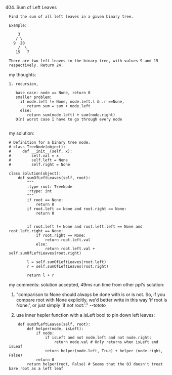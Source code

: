 404. Sum of Left Leaves
```
Find the sum of all left leaves in a given binary tree.

Example:

    3
   / \
  9  20
    /  \
   15   7

There are two left leaves in the binary tree, with values 9 and 15 respectively. Return 24.
```
my thoughts:
```
1. recursion,
   
   base case: node == None, return 0
   smaller problem: 
     if node.left != None, node.left.l & .r ==None,
        return sum = sum + node.left
     else:
    	return sum(node.left) + sum(node.right)
   O(n) worst case I have to go through every node
	
```
	
my solution:
```
# Definition for a binary tree node.
# class TreeNode(object):
#     def __init__(self, x):
#         self.val = x
#         self.left = None
#         self.right = None

class Solution(object):
    def sumOfLeftLeaves(self, root):
        """
        :type root: TreeNode
        :rtype: int
        """
        if root == None:
            return 0
        if root.left == None and root.right == None:
            return 0
        
        
        if root.left != None and root.left.left == None and root.left.right == None:
            if root.right == None:
                return root.left.val
            else: 
                return root.left.val + self.sumOfLeftLeaves(root.right)
            
        l = self.sumOfLeftLeaves(root.left)
        r = self.sumOfLeftLeaves(root.right)
        
        return l + r
```

my comments:
solution accepted, 49ms run time
from other ppl's solution:
1. "comparison to None should always be done with is or is not. So, if you compare root with None explicitly, we'd better write in this way 'if root is None:', or just simply 'if not root:'." --tototo

2. use inner hepler function with a isLeft bool to pin down left leaves:
```
    def sumOfLeftLeaves(self, root):
        def helper(node, isLeft):
            if node:
                if isLeft and not node.left and not node.right:
                    return node.val # Only returns when isLeft and isLeaf
                return helper(node.left, True) + helper (node.right, False)
            return 0
        return helper(root, False) # Seems that the OJ doesn't treat bare root as a left leaf
```


